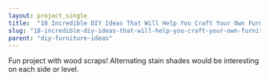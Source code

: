 ```yaml
---
layout: project_single
title:  "18 Incredible DIY Ideas That Will Help You Craft Your Own Furniture"
slug: "18-incredible-diy-ideas-that-will-help-you-craft-your-own-furniture"
parent: "diy-furniture-ideas"
---
```

Fun project with wood scraps! Alternating stain shades would be interesting on each side or level.